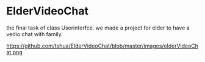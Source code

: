 # ElderVideoChat
the final task of class Userinterfce.
we made a project for elder to have a vedio chat with family.


https://github.com/tshua/ElderVideoChat/blob/master/images/elderVideoChat.png
